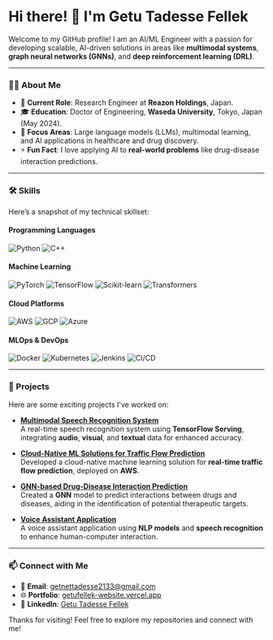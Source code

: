 # Hi there! 👋 I'm Getu Tadesse Fellek


Welcome to my GitHub profile! I am an AI/ML Engineer with a passion for developing scalable, AI-driven solutions in areas like **multimodal systems**, **graph neural networks (GNNs)**, and **deep reinforcement learning (DRL)**.

---

### 👨‍💻 About Me
- 🔭 **Current Role**: Research Engineer at **Reazon Holdings**, Japan.
- 🎓 **Education**: Doctor of Engineering, **Waseda University**, Tokyo, Japan (May 2024).
- 🌱 **Focus Areas**: Large language models (LLMs), multimodal learning, and AI applications in healthcare and drug discovery.
- ⚡ **Fun Fact**: I love applying AI to **real-world problems** like drug-disease interaction predictions.

---

### 🛠️ Skills
Here’s a snapshot of my technical skillset:

#### Programming Languages
![Python](https://img.shields.io/badge/-Python-333?style=flat&logo=python)
![C++](https://img.shields.io/badge/-C++-333?style=flat&logo=cplusplus)

#### Machine Learning
![PyTorch](https://img.shields.io/badge/-PyTorch-333?style=flat&logo=pytorch)
![TensorFlow](https://img.shields.io/badge/-TensorFlow-333?style=flat&logo=tensorflow)
![Scikit-learn](https://img.shields.io/badge/-Scikit%20Learn-333?style=flat&logo=scikit-learn)
![Transformers](https://img.shields.io/badge/-Transformers-333?style=flat&logo=huggingface)

#### Cloud Platforms
![AWS](https://img.shields.io/badge/-AWS-333?style=flat&logo=amazonaws)
![GCP](https://img.shields.io/badge/-Google%20Cloud-333?style=flat&logo=googlecloud)
![Azure](https://img.shields.io/badge/-Azure-333?style=flat&logo=microsoftazure)

#### MLOps & DevOps
![Docker](https://img.shields.io/badge/-Docker-333?style=flat&logo=docker)
![Kubernetes](https://img.shields.io/badge/-Kubernetes-333?style=flat&logo=kubernetes)
![Jenkins](https://img.shields.io/badge/-Jenkins-333?style=flat&logo=jenkins)
![CI/CD](https://img.shields.io/badge/-CI%2FCD-333?style=flat&logo=githubactions)

---

### 🚀 Projects
Here are some exciting projects I've worked on:
- **[Multimodal Speech Recognition System](https://github.com/GETUFELLEK/multimodal-speech-recognition-with-lip-reading)**  
  A real-time speech recognition system using **TensorFlow Serving**, integrating **audio**, **visual**, and **textual** data for enhanced accuracy.
  
- **[Cloud-Native ML Solutions for Traffic Flow Prediction](https://github.com/GETUFELLEK/Cloud-Native-ML-Solutions-for-Traffic-Flow-Prediction)**  
  Developed a cloud-native machine learning solution for **real-time traffic flow prediction**, deployed on **AWS**.

- **[GNN-based Drug-Disease Interaction Prediction](https://github.com/GETUFELLEK/GNN-based-drug-disease-prediction)**  
  Created a **GNN** model to predict interactions between drugs and diseases, aiding in the identification of potential therapeutic targets.

- **[Voice Assistant Application](https://github.com/GETUFELLEK/voice-assistant-application/tree/main)**  
  A voice assistant application using **NLP models** and **speech recognition** to enhance human-computer interaction.


---

### 📫 Connect with Me
- 📧 **Email**: getnettadesse2133@gmail.com
- 🌐 **Portfolio**: [getufellek-website.vercel.app](https://getufellek-website.vercel.app)
- 💼 **LinkedIn**: [Getu Tadesse Fellek](https://linkedin.com/in/getutadessefellek)

Thanks for visiting! Feel free to explore my repositories and connect with me!

